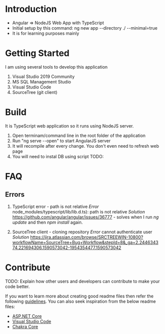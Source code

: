 # Introduction 
- Angular => NodeJS Web App with TypeScript
- Initial setup by this command: ng new app --directory ./ --minimal=true
- It is for learning purposes mainly

# Getting Started
I am using several tools to develop this application

1) Visual Studio 2019 Community
2) MS SQL Management Studio 
3) Visual Studio Code
4) SourceTree (git client)

# Build
It is TypeScript web application so it runs using NodeJS server. 

1) Open terminam/command line in the root folder of the application
2) Run "ng serve --open" to start AngularJS server
3) It will recompile after every change. You don't even need to refresh web page
4) You will need to instal DB using script TODO:

# FAQ
## Errors
1) TypeScript error - path is not relative
*Error* node_modules/typescript/lib/lib.d.ts): path is not relative
*Solution* https://github.com/angular/angular/issues/36777 - solves when I run _ng update_ and then _npm install_ again.

2) SourceTree client - cloning repository 
*Error* cannot authenticate user 
*Solution* https://jira.atlassian.com/browse/SRCTREEWIN-10800?workflowName=SourceTree+Bug+Workflow&stepId=8&_ga=2.244634374.221694306.1590573042-1954354477.1590573042 
           
# Contribute
TODO: Explain how other users and developers can contribute to make your code better. 

If you want to learn more about creating good readme files then refer the following [guidelines](https://docs.microsoft.com/en-us/azure/devops/repos/git/create-a-readme?view=azure-devops). You can also seek inspiration from the below readme files:
- [ASP.NET Core](https://github.com/aspnet/Home)
- [Visual Studio Code](https://github.com/Microsoft/vscode)
- [Chakra Core](https://github.com/Microsoft/ChakraCore)
